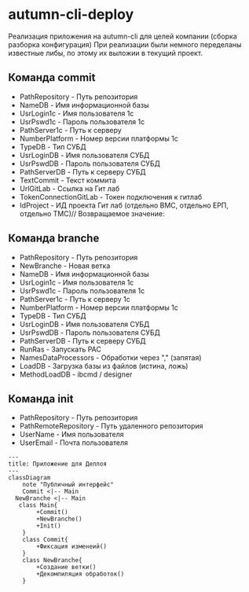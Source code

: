 # autumn-cli-deploy

Реализация приложения на autumn-cli для целей компании (сборка разборка конфигурация)
При реализации были немного переделаны известные либы, по этому их выложии в текущий проект.

## Команда commit

- PathRepository - Путь репозитория
- NameDB - Имя информационной базы
- UsrLogin1c - Имя пользователя 1с
- UsrPswd1c - Пароль пользователя 1с
- PathServer1c - Путь к серверу
- NumberPlatform - Номер версии платформы 1с
- TypeDB - Тип СУБД
- UsrLoginDB - Имя пользователя СУБД
- UsrPswdDB - Пароль пользователя СУБД
- PathServerDB - Путь к серверу СУБД
- TextCommit - Текст коммита
- UrlGitLab - Ссылка на Гит лаб
- TokenConnectionGitLab - Токен подключения к гитлаб
- IdProject - ИД проекта Гит лаб (отдельно ВМС, отдельно ЕРП, отдельно ТМС)// Возвращаемое значение:

## Команда branche

- PathRepository - Путь репозитория
- NewBranche - Новая ветка
- NameDB - Имя информационной базы
- UsrLogin1c - Имя пользователя 1с
- UsrPswd1c - Пароль пользователя 1с
- PathServer1с - Путь к серверу 1с
- NumberPlatform - Номер версии платформы 1с
- TypeDB - Тип СУБД
- UsrLoginDB - Имя пользователя СУБД
- UsrPswdDB - Пароль пользователя СУБД
- PathServerDB - Путь к серверу СУБД
- RunRas - Запускать РАС
- NamesDataProcessors - Обработки через "," (запятая)
- LoadDB - Загрузка базы из файлов (истина, ложь)
- MethodLoadDB - ibcmd / designer

## Команда init

- PathRepository - Путь репозитория
- PathRemoteRepository - Путь удаленного репозитория
- UserName - Имя пользователя
- UserEmail - Почта пользователя


```mermaid
---
title: Приложение для Деплоя
---
classDiagram
    note "Публичный интерфейс"
    Commit <|-- Main
  NewBranche <|-- Main
   class Main{
        +Commit()
        +NewBranche()
        +Init()
    }
    class Commit{
        +Фиксация изменеий()
    }
    class NewBranche{
        +Создание ветки()
        +Декомпиляция обработок()
    }

```
